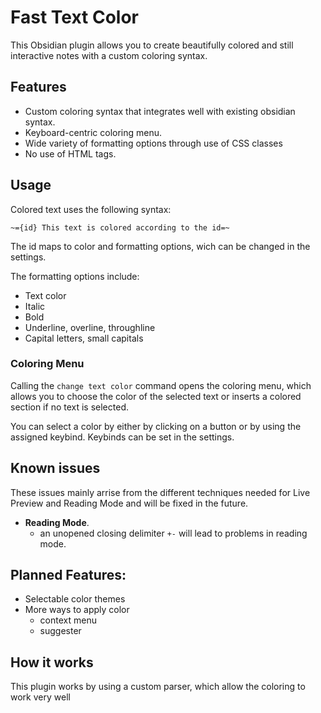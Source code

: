 # Fast Text Color

This Obsidian plugin allows you to create beautifully colored and still interactive notes with a custom coloring syntax. 

## Features

- Custom coloring syntax that integrates well with existing obsidian syntax.
- Keyboard-centric coloring menu.
- Wide variety of formatting options through use of CSS classes
- No use of HTML tags.

## Usage

Colored text uses the following syntax:

```
~={id} This text is colored according to the id=~
```

The id maps to color and formatting options, wich can be changed in the settings.

The formatting options include:

- Text color
- Italic
- Bold
- Underline, overline, throughline
- Capital letters, small capitals

### Coloring Menu

Calling the `change text color` command opens the coloring menu, which allows you to choose the color of the selected text or inserts a colored section if no text is selected.

You can select a color by either by clicking on a button or by using the assigned keybind. Keybinds can be set in the settings.

## Known issues

These issues mainly arrise from the different techniques needed for Live Preview and Reading Mode and will be fixed in the future.

- **Reading Mode**.
	- an unopened closing delimiter `+-` will lead to problems in reading mode.

## Planned Features:

- Selectable color themes
- More ways to apply color
	- context menu
	- suggester

## How it works

This plugin works by using a custom parser, which allow the coloring to work very well
